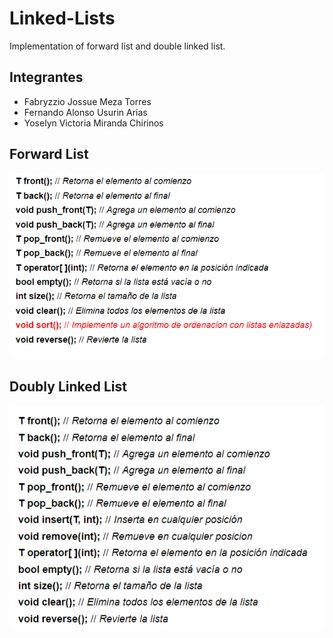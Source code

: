 # Linked-Lists
Implementation of forward list and double linked list.
## Integrantes
- Fabryzzio Jossue Meza Torres
- Fernando Alonso Usurin Arias
- Yoselyn Victoria Miranda Chirinos
## Forward List
![](forward.png)

## Doubly Linked List
![](double.png)
